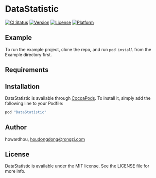 # DataStatistic

[![CI Status](http://img.shields.io/travis/howardhou/DataStatistic.svg?style=flat)](https://travis-ci.org/howardhou/DataStatistic)
[![Version](https://img.shields.io/cocoapods/v/DataStatistic.svg?style=flat)](http://cocoapods.org/pods/DataStatistic)
[![License](https://img.shields.io/cocoapods/l/DataStatistic.svg?style=flat)](http://cocoapods.org/pods/DataStatistic)
[![Platform](https://img.shields.io/cocoapods/p/DataStatistic.svg?style=flat)](http://cocoapods.org/pods/DataStatistic)

## Example

To run the example project, clone the repo, and run `pod install` from the Example directory first.

## Requirements

## Installation

DataStatistic is available through [CocoaPods](http://cocoapods.org). To install
it, simply add the following line to your Podfile:

```ruby
pod "DataStatistic"
```

## Author

howardhou, houdongdong@rongzi.com

## License

DataStatistic is available under the MIT license. See the LICENSE file for more info.
